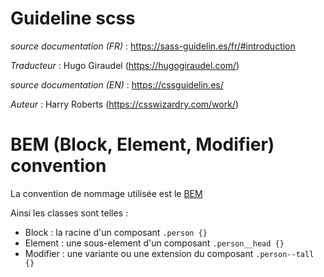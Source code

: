 # Guideline scss

_source documentation (FR)_ : https://sass-guidelin.es/fr/#introduction

_Traducteur_ : Hugo Giraudel (https://hugogiraudel.com/)

_source documentation (EN)_ : https://cssguidelin.es/

_Auteur_ : Harry Roberts (https://csswizardry.com/work/)

# BEM (Block, Element, Modifier) convention

La convention de nommage utilisée est le [BEM](https://cssguidelin.es/#bem-like-naming)

Ainsi les classes sont telles :

-   Block : la racine d'un composant `.person {}`
-   Element : une sous-element d'un composant `.person__head {}`
-   Modifier : une variante ou une extension du composant `.person--tall {}`
